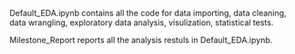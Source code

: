 Default_EDA.ipynb contains all the code for data importing, data cleaning, data wrangling, exploratory data analysis, visulization, statistical tests.

Milestone_Report reports all the analysis restuls in Default_EDA.ipynb.
